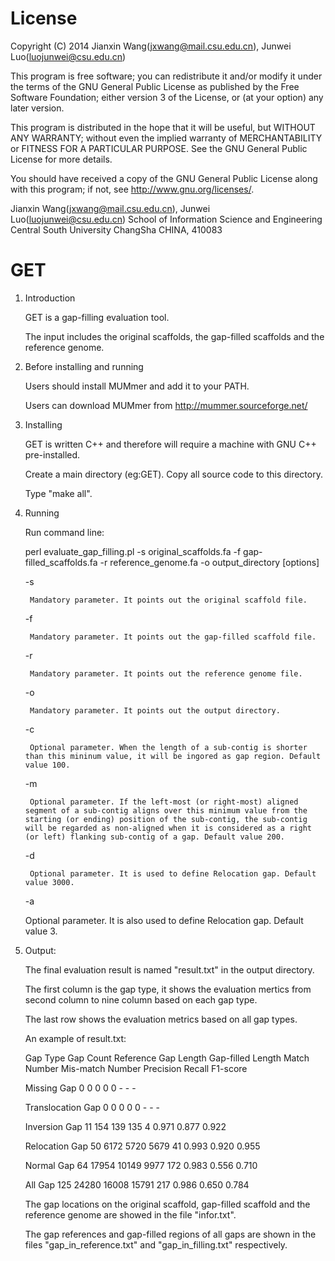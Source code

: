 License
=========

Copyright (C) 2014 Jianxin Wang(jxwang@mail.csu.edu.cn), Junwei Luo(luojunwei@csu.edu.cn)

This program is free software; you can redistribute it and/or
modify it under the terms of the GNU General Public License
as published by the Free Software Foundation; either version 3
of the License, or (at your option) any later version.

This program is distributed in the hope that it will be useful,
but WITHOUT ANY WARRANTY; without even the implied warranty of
MERCHANTABILITY or FITNESS FOR A PARTICULAR PURPOSE.  See the
GNU General Public License for more details.

You should have received a copy of the GNU General Public License
along with this program; if not, see <http://www.gnu.org/licenses/>.

Jianxin Wang(jxwang@mail.csu.edu.cn), Junwei Luo(luojunwei@csu.edu.cn)
School of Information Science and Engineering
Central South University
ChangSha
CHINA, 410083


GET
=================
1) Introduction

	GET is a gap-filling evaluation tool.
	
	The input includes the original scaffolds, the gap-filled scaffolds and the reference genome. 
	

2) Before installing and running
	
	Users should install MUMmer and add it to your PATH. 
	
	Users can download MUMmer from http://mummer.sourceforge.net/

3) Installing
	
	GET is written C++ and therefore will require a machine with GNU C++ pre-installed.
	
	Create a main directory (eg:GET). Copy all source code to this directory.
	
	Type "make all".

4) Running
	
	Run command line:
	
	perl evaluate_gap_filling.pl -s original_scaffolds.fa -f gap-filled_scaffolds.fa -r reference_genome.fa -o output_directory [options]
	
	-s <scaffold file>
	
		Mandatory parameter. It points out the original scaffold file.
		
	-f <gap-filled scaffold file>
	
		Mandatory parameter. It points out the gap-filled scaffold file.
		
	-r <reference genome file>
	
		Mandatory parameter. It points out the reference genome file.
		
	-o <output directory>
	
		Mandatory parameter. It points out the output directory.
		
	-c <mininum contig length>
	
		Optional parameter. When the length of a sub-contig is shorter than this mininum value, it will be ingored as gap region. Default value 100.
		
	-m <minimum distance>
	
		Optional parameter. If the left-most (or right-most) aligned segment of a sub-contig aligns over this minimum value from the starting (or ending) position of the sub-contig, the sub-contig will be regarded as non-aligned when it is considered as a right (or left) flanking sub-contig of a gap. Default value 200.
	
	-d <mininum distance>
	
		Optional parameter. It is used to define Relocation gap. Default value 3000.
	
	-a <mininum times>
	
	Optional parameter. It is also used to define Relocation gap. Default value 3.
	
5) Output:
	
	The final evaluation result is named "result.txt" in the output directory.
	
	The first column is the gap type, it shows the evaluation mertics from second column to nine column based on each gap type.
	
	The last row shows the evaluation metrics based on all gap types.
	
	An example of result.txt:
	
	Gap Type            	Gap Count 	Reference Gap Length	Gap-filled Length   	Match Number   	Mis-match Number    	Precision 	Recall  	F1-score  
	
	Missing Gap         	0         	0                   	0                   	0              	0                   	-         	-       	-         
	
	Translocation Gap   	0         	0                   	0                   	0              	0                   	-         	-       	-         
	
	Inversion Gap       	11        	154                 	139                 	135            	4                   	0.971     	0.877   	0.922     
	
	Relocation Gap      	50        	6172                	5720                	5679           	41                  	0.993     	0.920   	0.955     
	
	Normal Gap          	64        	17954               	10149               	9977           	172                 	0.983     	0.556   	0.710     
	
	All Gap             	125       	24280               	16008               	15791          	217                 	0.986     	0.650   	0.784    
	
	
	The gap locations on the original scaffold, gap-filled scaffold and the reference genome are showed in the file "infor.txt".  
	
	The gap references and gap-filled regions of all gaps are shown in the files "gap_in_reference.txt" and "gap_in_filling.txt" respectively.

	
	
	
	
	
